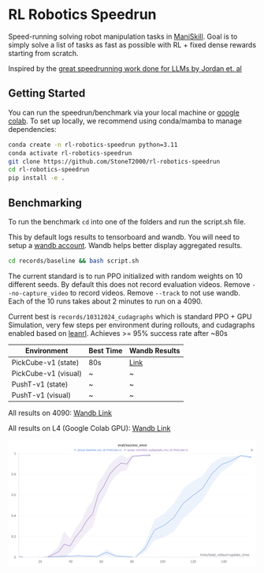 # RL Robotics Speedrun

Speed-running solving robot manipulation tasks in [ManiSkill](https://github.com/haosulab/ManiSkill). Goal is to simply solve a list of tasks as fast as possible with RL + fixed dense rewards starting from scratch.


Inspired by the [great speedrunning work done for LLMs by Jordan et. al](https://github.com/KellerJordan/modded-nanogpt)

## Getting Started

You can run the speedrun/benchmark via your local machine or [google colab](https://colab.research.google.com/github/StoneT2000/rl-robotics-speedrun/blob/main/rl_robotics_speedrun_colab.ipynb). To set up locally, we recommend using conda/mamba to manage dependencies:

```bash
conda create -n rl-robotics-speedrun python=3.11
conda activate rl-robotics-speedrun
git clone https://github.com/StoneT2000/rl-robotics-speedrun
cd rl-robotics-speedrun
pip install -e .
```

## Benchmarking 

To run the benchmark `cd` into one of the folders and run the script.sh file.

This by default logs results to tensorboard and wandb. You will need to setup a [wandb account](https://wandb.ai/). Wandb helps better display aggregated results. 

```bash
cd records/baseline && bash script.sh
```

The current standard is to run PPO initialized with random weights on 10 different seeds. By default this does not record evaluation videos. Remove `--no-capture_video` to record videos. Remove `--track` to not use wandb. Each of the 10 runs takes about 2 minutes to run on a 4090.

Current best is `records/10312024_cudagraphs` which is standard PPO + GPU Simulation, very few steps per environment during rollouts, and cudagraphs enabled based on [leanrl](https://github.com/pytorch-labs/LeanRL/). Achieves >= 95% success rate after ~80s


| Environment | Best Time | Wandb Results |
|------------|-----------|---------------|
| PickCube-v1 (state) | 80s | [Link](https://wandb.ai/stonet2000/PPO-ManiSkill-GPU-SpeedRun/workspace?nw=qgul0t4vstq) |
| PickCube-v1 (visual) | ~ | ~ |
| PushT-v1 (state) | ~ | ~ |
| PushT-v1 (visual) | ~ | ~ |

All results on 4090: [Wandb Link](https://wandb.ai/stonet2000/PPO-ManiSkill-GPU-SpeedRun/workspace?nw=qgul0t4vstq)

All results on L4 (Google Colab GPU): [Wandb Link](https://wandb.ai/stonet2000/PPO-ManiSkill-GPU-SpeedRun/workspace?nw=4y9yisg3h9e)

![](./assets/PickCube-v1_4090.png)
